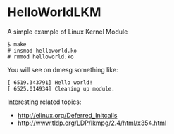 HelloWorldLKM
=============

A simple example of Linux Kernel Module

```
$ make
# insmod helloworld.ko
# rmmod helloworld.ko
```

You will see on dmesg something like:

```
[ 6519.343791] Hello world!
[ 6525.014934] Cleaning up module.
```

Interesting related topics:

* http://elinux.org/Deferred_Initcalls
* http://www.tldp.org/LDP/lkmpg/2.4/html/x354.html

